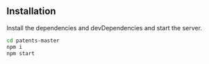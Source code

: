 ## Installation

Install the dependencies and devDependencies and start the server.

```sh
cd patents-master
npm i
npm start
```
